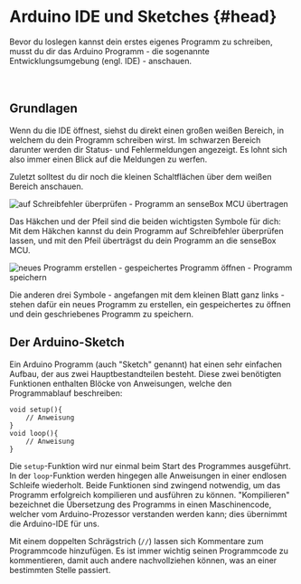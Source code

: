# Arduino IDE und Sketches {#head}

<div class="description">
    Bevor du loslegen kannst dein erstes eigenes Programm zu schreiben, musst du dir das Arduino Programm - die sogenannte Entwicklungsumgebung (engl. IDE) - anschauen.
</div>
<div class="line">
    <br>
    <br>
</div>

## Grundlagen

Wenn du die IDE öffnest, siehst du direkt einen großen weißen Bereich, in welchem du dein Programm schreiben wirst.
Im schwarzen Bereich darunter werden dir Status- und Fehlermeldungen angezeigt. Es lohnt sich also immer einen Blick auf die Meldungen zu werfen.

Zuletzt solltest du dir noch die kleinen Schaltflächen über dem weißen Bereich anschauen.

![auf Schreibfehler überprüfen - Programm an senseBox MCU übertragen](../../../pictures/grundlagen/arduino-ide_schaltflaechen1.png)

Das Häkchen und der Pfeil sind die beiden wichtigsten Symbole für dich:
Mit dem Häkchen kannst du dein Programm auf Schreibfehler überprüfen lassen, und mit den Pfeil überträgst du dein Programm an die senseBox MCU.

![neues Programm erstellen - gespeichertes Programm öffnen - Programm speichern](../../../pictures/grundlagen/arduino-ide_schaltflaechen2.png)

Die anderen drei Symbole - angefangen mit dem kleinen Blatt ganz links - stehen dafür ein neues Programm zu erstellen, ein gespeichertes zu öffnen und dein geschriebenes Programm zu speichern.

## Der Arduino-Sketch
Ein Arduino Programm (auch "Sketch" genannt) hat einen sehr einfachen Aufbau, der aus zwei Hauptbestandteilen besteht. Diese zwei benötigten Funktionen enthalten Blöcke von Anweisungen, welche den Programmablauf beschreiben:

```arduino
void setup(){
    // Anweisung
}
void loop(){
    // Anweisung
}
```
Die `setup`-Funktion wird nur einmal beim Start des Programmes ausgeführt. In der `loop`-Funktion werden hingegen alle Anweisungen in einer endlosen Schleife wiederholt. Beide Funktionen sind zwingend notwendig, um das Programm erfolgreich kompilieren und ausführen zu können. "Kompilieren" bezeichnet die Übersetzung des Programms in einen Maschinencode, welcher vom Arduino-Prozessor verstanden werden kann; dies übernimmt die Arduino-IDE für uns.

Mit einem doppelten Schrägstrich (`//`) lassen sich Kommentare zum Programmcode hinzufügen. Es ist immer wichtig seinen Programmcode zu kommentieren, damit auch andere nachvollziehen können, was an einer bestimmten Stelle passiert.
